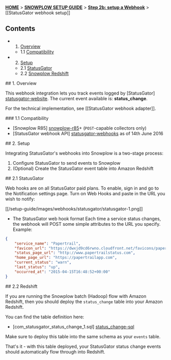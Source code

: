 <a name="top" />

[**HOME**](Home) > [**SNOWPLOW SETUP GUIDE**](Setting-up-Snowplow) > [**Step 2b: setup a Webhook**](Setting-up-a-webhook) > [[StatusGator webhook setup]]

## Contents

- 1. [Overview](#overview)  
  - 1.1 [Compatibility](#compat)
- 2. [Setup](#setup)
  - 2.1 [StatusGator](#setup-StatusGator)
  - 2.2 [Snowplow Redshift](#setup-redshift)

<a name="overview" />
## 1. Overview

This webhook integration lets you track events logged by [StatusGator] [statusgator-website].
The current event available is: **status_change**.

For the technical implementation, see [[StatusGator webhook adapter]].

<a name="compat" />
### 1.1 Compatibility

* [Snowplow R85] [snowplow-r85]+ (`POST`-capable collectors only)
* [StatusGator webhook API] [statusgator-webhooks] as of 14th June 2016

<a name="setup" />
## 2. Setup

Integrating StatusGator's webhooks into Snowplow is a two-stage process:

1. Configure StatusGator to send events to Snowplow
2. (Optional) Create the StatusGator event table into Amazon Redshift

<a name="setup-StatusGator" />
## 2.1 StatusGator

Web hooks are on all StatusGator paid plans. To enable, sign in and go to the Notification settings page. Turn on Web Hooks and paste in the URL you wish to notify:

[[/setup-guide/images/webhooks/statusgator/statusgator-1.png]]

* The StatusGator web hook format
Each time a service status changes, the webhook will POST some simple attributes to the URL you specify. Example:
```json
{
	"service_name": "Papertrail",
	"favicon_url": "https://dwxjd9cd6rwno.cloudfront.net/favicons/papertrail.ico",
	"status_page_url": "http://www.papertrailstatus.com",
	"home_page_url": "https://papertrailapp.com",
	"current_status": "warn",
	"last_status": "up",
	"occurred_at": "2015-04-15T16:48:52+00:00"
}
```

<a name="setup-redshift" />
## 2.2 Redshift

If you are running the Snowplow batch (Hadoop) flow with Amazon Redshift, then you should deploy the `status_change` table into your Amazon Redshift.

You can find the table definition here:

* [com_statusgator_status_change_1.sql] [status_change-sql]

Make sure to deploy this table into the same schema as your `events` table.

That's it - with this table deployed, your StatusGator status change events should automatically flow through into Redshift.

[statusgator-website]: https://statusgator.com/
[statusgator-webhooks]: https://blog.statusgator.io/introducing-web-hooks/
[snowplow-r85]: https://github.com/snowplow/snowplow/releases/tag/r85
[status_change-sql]: https://github.com/snowplow/snowplow/tree/master/4-storage/redshift-storage/sql/com.statusgator/status_change_1.sql 
